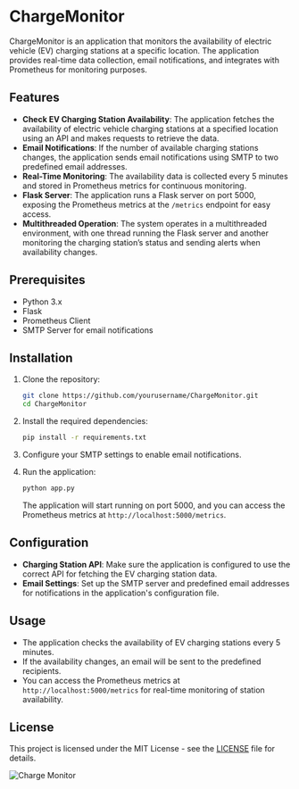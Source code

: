 
# ChargeMonitor

ChargeMonitor is an application that monitors the availability of electric vehicle (EV) charging stations at a specific location. The application provides real-time data collection, email notifications, and integrates with Prometheus for monitoring purposes.

## Features

- **Check EV Charging Station Availability**: The application fetches the availability of electric vehicle charging stations at a specified location using an API and makes requests to retrieve the data.
- **Email Notifications**: If the number of available charging stations changes, the application sends email notifications using SMTP to two predefined email addresses.
- **Real-Time Monitoring**: The availability data is collected every 5 minutes and stored in Prometheus metrics for continuous monitoring.
- **Flask Server**: The application runs a Flask server on port 5000, exposing the Prometheus metrics at the `/metrics` endpoint for easy access.
- **Multithreaded Operation**: The system operates in a multithreaded environment, with one thread running the Flask server and another monitoring the charging station’s status and sending alerts when availability changes.

## Prerequisites

- Python 3.x
- Flask
- Prometheus Client
- SMTP Server for email notifications

## Installation

1. Clone the repository:

   ```bash
   git clone https://github.com/yourusername/ChargeMonitor.git
   cd ChargeMonitor
   ```

2. Install the required dependencies:

   ```bash
   pip install -r requirements.txt
   ```

3. Configure your SMTP settings to enable email notifications.

4. Run the application:

   ```bash
   python app.py
   ```

   The application will start running on port 5000, and you can access the Prometheus metrics at `http://localhost:5000/metrics`.

## Configuration

- **Charging Station API**: Make sure the application is configured to use the correct API for fetching the EV charging station data.
- **Email Settings**: Set up the SMTP server and predefined email addresses for notifications in the application's configuration file.

## Usage

- The application checks the availability of EV charging stations every 5 minutes.
- If the availability changes, an email will be sent to the predefined recipients.
- You can access the Prometheus metrics at `http://localhost:5000/metrics` for real-time monitoring of station availability.

## License

This project is licensed under the MIT License - see the [LICENSE](LICENSE) file for details.


![Charge Monitor](C:/Users/user/Downloads/DALL·E%202024-12-27%2021.05.43%20-%20A%20modern,%20sleek%20design%20representing%20an%20electric%20vehicle%20charging%20station%20monitoring%20system.%20The%20image%20should%20feature%20a%20stylized%20electric%20vehicle%20charg.webp)